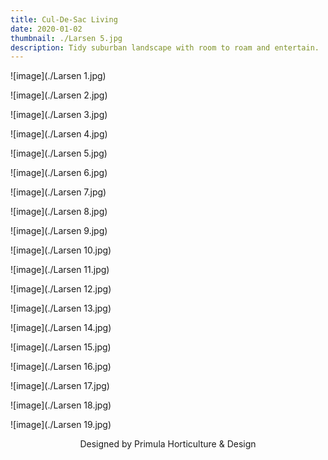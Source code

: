 ```yaml
---
title: Cul-De-Sac Living
date: 2020-01-02
thumbnail: ./Larsen 5.jpg
description: Tidy suburban landscape with room to roam and entertain.
---
```


<div class="kg-card kg-image-card kg-width-wide">

![image](./Larsen 1.jpg)

</div>

<div class="kg-card kg-image-card kg-width-wide">

![image](./Larsen 2.jpg)

</div>

<div class="kg-card kg-image-card kg-width-wide">

![image](./Larsen 3.jpg)

</div>

<div class="kg-card kg-image-card kg-width-wide">

![image](./Larsen 4.jpg)

</div>

<div class="kg-card kg-image-card kg-width-wide">

![image](./Larsen 5.jpg)

</div>

<div class="kg-card kg-image-card kg-width-wide">

![image](./Larsen 6.jpg)

</div>

<div class="kg-card kg-image-card kg-width-wide">

![image](./Larsen 7.jpg)

</div>

<div class="kg-card kg-image-card kg-width-wide">

![image](./Larsen 8.jpg)

</div>

<div class="kg-card kg-image-card kg-width-wide">

![image](./Larsen 9.jpg)

</div>

<div class="kg-card kg-image-card kg-width-wide">

![image](./Larsen 10.jpg)

</div>

<div class="kg-card kg-image-card kg-width-wide">

![image](./Larsen 11.jpg)

</div>

<div class="kg-card kg-image-card kg-width-wide">

![image](./Larsen 12.jpg)

</div>

<div class="kg-card kg-image-card kg-width-wide">

![image](./Larsen 13.jpg)

</div>

<div class="kg-card kg-image-card kg-width-wide">

![image](./Larsen 14.jpg)

</div>

<div class="kg-card kg-image-card kg-width-wide">

![image](./Larsen 15.jpg)

</div>

<div class="kg-card kg-image-card kg-width-wide">

![image](./Larsen 16.jpg)

</div>

<div class="kg-card kg-image-card kg-width-wide">

![image](./Larsen 17.jpg)

</div>

<div class="kg-card kg-image-card kg-width-wide">

![image](./Larsen 18.jpg)

</div>

<div class="kg-card kg-image-card kg-width-wide">

![image](./Larsen 19.jpg)

</div>

<div style="text-align: center;">
Designed by Primula Horticulture & Design
</div>
